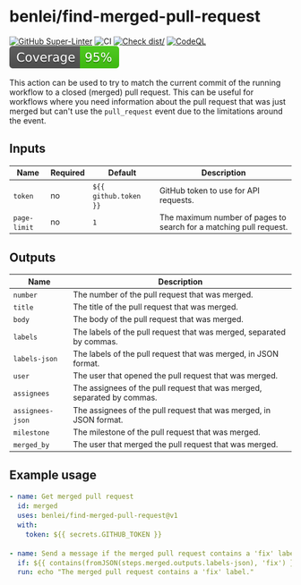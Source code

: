 # benlei/find-merged-pull-request

[![GitHub Super-Linter](https://github.com/benlei/find-merged-pull-request/actions/workflows/linter.yml/badge.svg)](https://github.com/super-linter/super-linter)
![CI](https://github.com/benlei/find-merged-pull-request/actions/workflows/ci.yml/badge.svg)
[![Check dist/](https://github.com/benlei/find-merged-pull-request/actions/workflows/check-dist.yml/badge.svg)](https://github.com/benlei/find-merged-pull-request/actions/workflows/check-dist.yml)
[![CodeQL](https://github.com/benlei/find-merged-pull-request/actions/workflows/codeql-analysis.yml/badge.svg)](https://github.com/benlei/find-merged-pull-request/actions/workflows/codeql-analysis.yml)
[![Coverage](./badges/coverage.svg)](./badges/coverage.svg)

This action can be used to try to match the current commit of the running
workflow to a closed (merged) pull request. This can be useful for workflows
where you need information about the pull request that was just merged but can't
use the `pull_request` event due to the limitations around the event.

## Inputs

<!-- markdownlint-disable MD013 -->

| Name         | Required | Default               | Description                                                        |
| ------------ | -------- | --------------------- | ------------------------------------------------------------------ |
| `token`      | no       | `${{ github.token }}` | GitHub token to use for API requests.                              |
| `page-limit` | no       | `1`                   | The maximum number of pages to search for a matching pull request. |

<!-- markdownlint-enable MD013 -->

## Outputs

<!-- markdownlint-disable MD013 -->

| Name             | Description                                                             |
| ---------------- | ----------------------------------------------------------------------- |
| `number`         | The number of the pull request that was merged.                         |
| `title`          | The title of the pull request that was merged.                          |
| `body`           | The body of the pull request that was merged.                           |
| `labels`         | The labels of the pull request that was merged, separated by commas.    |
| `labels-json`    | The labels of the pull request that was merged, in JSON format.         |
| `user`           | The user that opened the pull request that was merged.                  |
| `assignees`      | The assignees of the pull request that was merged, separated by commas. |
| `assignees-json` | The assignees of the pull request that was merged, in JSON format.      |
| `milestone`      | The milestone of the pull request that was merged.                      |
| `merged_by`      | The user that merged the pull request that was merged.                  |

<!-- markdownlint-enable MD013 -->

## Example usage

```yaml
- name: Get merged pull request
  id: merged
  uses: benlei/find-merged-pull-request@v1
  with:
    token: ${{ secrets.GITHUB_TOKEN }}

- name: Send a message if the merged pull request contains a 'fix' label
  if: ${{ contains(fromJSON(steps.merged.outputs.labels-json), 'fix') }}
  run: echo "The merged pull request contains a 'fix' label."
```

